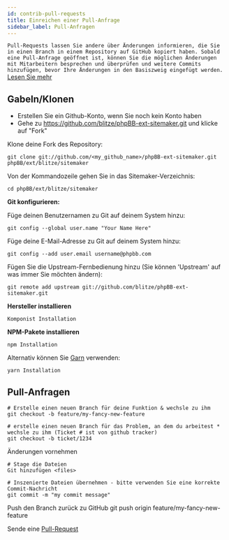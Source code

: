 ```yaml
---
id: contrib-pull-requests
title: Einreichen einer Pull-Anfrage
sidebar_label: Pull-Anfragen
---
```


`Pull-Requests lassen Sie andere über Änderungen informieren, die Sie in einen Branch in einem Repository auf GitHub kopiert haben. Sobald eine Pull-Anfrage geöffnet ist, können Sie die möglichen Änderungen mit Mitarbeitern besprechen und überprüfen und weitere Commits hinzufügen, bevor Ihre Änderungen in den Basiszweig eingefügt werden.` [Lesen Sie mehr](https://help.github.com/articles/about-pull-requests/)

## Gabeln/Klonen

* Erstellen Sie ein Github-Konto, wenn Sie noch kein Konto haben
* Gehe zu https://github.com/blitze/phpBB-ext-sitemaker.git und klicke auf "Fork"

Klone deine Fork des Repository:

    git clone git://github.com/<my_github_name>/phpBB-ext-sitemaker.git phpBB/ext/blitze/sitemaker
    

Von der Kommandozeile gehen Sie in das Sitemaker-Verzeichnis:

    cd phpBB/ext/blitze/sitemaker
    

**Git konfigurieren:**

Füge deinen Benutzernamen zu Git auf deinem System hinzu:

    git config --global user.name "Your Name Here"
    

Füge deine E-Mail-Adresse zu Git auf deinem System hinzu:

    git config --add user.email username@phpbb.com
    

Fügen Sie die Upstream-Fernbedienung hinzu (Sie können 'Upstream' auf was immer Sie möchten ändern):

    git remote add upstream git://github.com/blitze/phpBB-ext-sitemaker.git
    

**Hersteller installieren**

    Komponist Installation
    

**NPM-Pakete installieren**

    npm Installation
    

Alternativ können Sie [Garn](https://yarnpkg.com) verwenden:

    yarn Installation
    

## Pull-Anfragen

    # Erstelle einen neuen Branch für deine Funktion & wechsle zu ihm
    git checkout -b feature/my-fancy-new-feature
    
    # erstelle einen neuen Branch für das Problem, an dem du arbeitest * wechsle zu ihm (Ticket # ist von github tracker)
    git checkout -b ticket/1234
    

Änderungen vornehmen

    # Stage die Dateien
    Git hinzufügen <files> 
    
    # Inszenierte Dateien übernehmen - bitte verwenden Sie eine korrekte Commit-Nachricht
    git commit -m "my commit message"
    

Push den Branch zurück zu GitHub git push origin feature/my-fancy-new-feature

Sende eine [Pull-Request](https://github.com/blitze/phpBB-ext-sitemaker/pulls)